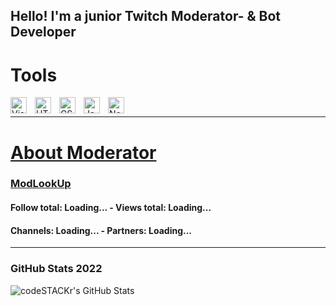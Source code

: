 ## Hello! I'm a junior Twitch Moderator- & Bot Developer

# Tools
<img align="left" alt="Visual Studio Code(vscode)" width="26px" src="https://cdn.jsdelivr.net/gh/devicons/devicon/icons/vscode/vscode-original.svg" style="padding-right:10px;" />
<img align="left" alt="HTML5(html)" width="26px" src="https://cdn.jsdelivr.net/gh/devicons/devicon/icons/html5/html5-original.svg" style="padding-right:10px;" />
<img align="left" alt="CSS3(css)" width="26px" src="https://cdn.jsdelivr.net/gh/devicons/devicon/icons/css3/css3-original.svg" style="padding-right:10px;" />
<img align="left" alt="JavaScript(js)" width="26px" src="https://cdn.jsdelivr.net/gh/devicons/devicon/icons/javascript/javascript-original.svg" style="padding-right:10px;" />
<img align="left" alt="Node.js(node)" width="26px" src="https://cdn.jsdelivr.net/gh/devicons/devicon/icons/nodejs/nodejs-original.svg" style="padding-right:10px;" />

<br />

---

<div class="title">
<h1><a href=".">About Moderator</a></h1>
</div>
<div>
<h3><a href="https://modlookup.3v.fi/u/LsCo">ModLookUp</a></h3>
</div>
<div class="border">
<div class="text-border">
<h4>Follow total: <a class="underlined" id="text1" src="./script.js">Loading...</a> - Views total: <a class="underlined" id="text2" src="./script.js">Loading...</a></h4>
<h4>Channels: <a class="underlined" id="text3" src="./script.js">Loading...</a> - Partners: <a class="underlined" id="text4" src="./script.js">Loading...</a></h4>
</div>
</div>

---

### GitHub Stats 2022

<img align="left" alt="codeSTACKr's GitHub Stats" src="https://github-readme-stats.vercel.app/api?username=devlsco&show_icons=true&hide_border=false&title_color=ff652f&icon_color=FFE400&bg_color=09131B&text_color=ffffff&border_color=0c1a25" />


[website]: https://devlsco.github.io
[twitter]: https://twitter.com/infolsco
